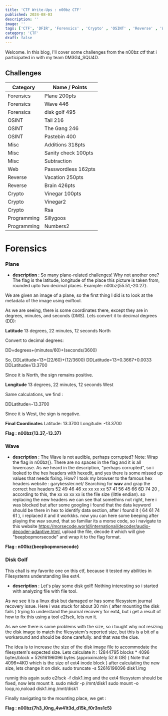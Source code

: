 ```yaml
---
title: 'CTF Write-Ups : n00bz CTF'
published: 2024-08-03 
description: ''
image: ''
tags: ['CTF', 'DFIR', 'Forensics' , 'Crypto' , 'OSINT' , 'Reverse' , 'Web']
category: 'CTF'
draft: false 
---
```

Welcome. In this blog, I'll cover some challenges from the n00bz ctf that i participated in with my team 0M3G4_SQU4D.

## Challenges

| Category         | Name / Points   | 
|------------------|--------|
| Forensics  | Plane 200pts  
| Forensics  | Wave 446   | 
| Forensics | disk golf 495 |
| OSINT                 | Tail 216       | 
|   OSINT               |     The Gang 246   | 
|     OSINT              |    Pastebin 400    | 
| Misc | Additions 318pts |
| Misc | Sanity check 100pts |
| Misc | Subtraction |
| Web | Passwordless 162pts |
| Reverse | Vacation 250pts |
| Reverse | Brain 426pts |
| Crypto | Vinegar 100pts |
| Crypto | Vinegar2 |
| Crypto | Rsa |
| Programming | Sillygoos |
| Programming | Numbers2 |




# Forensics

### Plane

- **description** : So many plane-related challenges! Why not another one? The flag is the latitude, longitude of the place this picture is taken from, rounded upto two decimal places. Example: n00bz{55.51,-20.27}.

We are given an image of a plane, so the first thing I did is to look at the metadata of the image using exiftool.

As we are seeing, there is some coordinates there, except they are in degrees, minutes, and seconds (DMS). Lets convert it to decimal degrees (DD):

**Latitude**
13 degrees, 22 minutes, 12 seconds North

Convert to decimal degrees:

DD=degrees+(minutes/60)+(seconds/3600)

So,
DDLatitude=13+(22/60)+(12/3600)
DDLatitude=13+0.3667+0.0033
DDLatitude≈13.3700

Since it is North, the sign remains positive.

**Longitude**
13 degrees, 22 minutes, 12 seconds West

Same calculations, we find :

DDLatitude≈-13.3700

Since it is West, the sign is negative.

**Final Coordinates**
Latitude: 13.3700
Longitude: -13.3700


**Flag : n00bz{13.37,-13.37}**

### Wave

- **description** : The Wave is not audible, perhaps corrupted? Note: Wrap the flag in n00bz{}. There are no spaces in the flag and it is all lowercase.
As we heard in the description, "perhaps corrupted", so i looked to the hex headers with hexedit, and yes there is some missed up values that needs fixing.
How? I took my browser to the famous hex headers website : garykessler.net/
Searching for **wav** and grap the correct hex headers 52 49 46 46 xx xx xx xx 57 41 56 45 66 6D 74 20 , according to this, the xx xx xx xx is the file
size (little endian). so replacing the new headers we can see that somethins not right, here i was blocked but after some googling i found that the data keyword should be there in hex to identify data section, after i found it ( 64 61 74 61 ), i replaced it and it workkks. now you can here some beeping after playing the wav sound, that so familiar its a morse code, so i navigate to this website https://morsecode.world/international/decoder/audio-decoder-adaptive.html, upload the file, decode it which will give  "beepbopmorsecode" and wrap it to the flag format.

**Flag : n00bz{beepbopmorsecode}**

### Disk Golf

This chall is my favorite one on this ctf, because it tested my abilities in Filesystems understanding like ext4.
- **description** : Let's play some disk golf!
Nothing interesting so i started with analyzing file with file tool.

As we see it is a linux disk but damaged or has some filesystem journal recovery issue. Here i was stuck for about 30 min ( after mounting the disk fails ) trying to understand the journal recovery for ext4, but i get a result of how to fix this using a tool e2fsck, lets run it.

As we see there is some problems with the size, so i tought why not resizing the disk image to match the filesystem's reported size, but this is a bit of a workaround and should be done carefully. and that was the clue.

 The idea is to increase the size of the disk image file to accommodate the filesystem's expected size. Lets calculate it :
 12844795 blocks * 4096 bytes/block = 52616196096 bytes (approximately 52.6 GB) ( Note that 4096=4KO which is the size of ext4 inode block )
 after calculating the new size, lets change it on disk.
sudo truncate -s 52616196096 disk1.img

runnig this again sudo e2fsck -f disk1.img and the ext4 filesystem should be fixed, now lets mount it.
sudo mkdir -p /mnt/disk1
sudo mount -o loop,ro,noload disk1.img /mnt/disk1

Finally navigating to the mounting place, we get :







**Flag : n00bz{7h3_l0ng_4w41t3d_d15k_f0r3ns1c5}**
